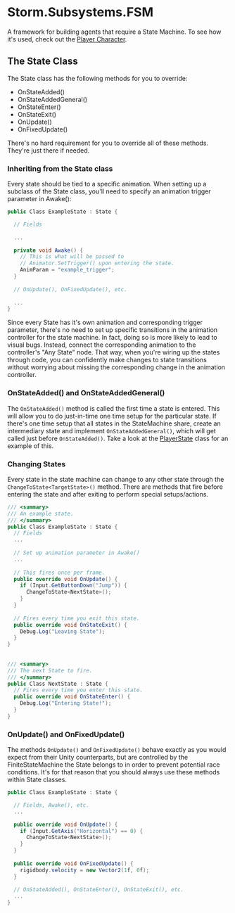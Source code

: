 # Storm.Subsystems.FSM
A framework for building agents that require a State Machine. To see how it's used, check out the [Player Character](https://github.com/hiltonjp/journey/tree/master/Assets/Production/0_Code/Storm/Characters/Player).


## The State Class
The State class has the following methods for you to override:
* OnStateAdded()
* OnStateAddedGeneral()
* OnStateEnter()
* OnStateExit()
* OnUpdate()
* OnFixedUpdate()

There's no hard requirement for you to override all of these methods. They're just there if needed.


### Inheriting from the State class
Every state should be tied to a specific animation. When setting up a subclass of the State class, you'll need to specify an animation trigger parameter in Awake():

```C#
public Class ExampleState : State {

  // Fields
  
  ...

  private void Awake() {
    // This is what will be passed to 
    // Animator.SetTrigger() upon entering the state.
    AnimParam = "example_trigger";
  }
  
  // OnUpdate(), OnFixedUpdate(), etc.
  
  ...
}
```

Since every State has it's own animation and corresponding trigger parameter, there's no need to set up specific transitions in the animation controller for the state machine. In fact, doing so is more likely to lead to visual bugs. Instead, connect the corresponding animation to the controller's "Any State" node. That way, when you're wiring up the states through code, you can confidently make changes to state transitions without worrying about missing the corresponding change in the animation controller.

### OnStateAdded() and OnStateAddedGeneral()
The `OnStateAdded()` method is called the first time a state is entered. This will allow you to do just-in-time one time setup for the particular state. If there's one time setup that all states in the StateMachine share, create an intermediary state and implement `OnStateAddedGeneral()`, which will get called just before `OnStateAdded()`. Take a look at the [PlayerState](https://github.com/hiltonjp/journey/blob/master/Assets/Production/0_Code/Storm/Characters/Player/States/PlayerState.cs) class for an example of this.


### Changing States
Every state in the state machine can change to any other state through the `ChangeToState<TargetState>()` method. There are methods that fire before entering the state and after exiting to perform special setups/actions.

```C#
/// <summary>
/// An example state.
/// </summary>
public Class ExampleState : State {
  // Fields
  ...
  
  // Set up animation parameter in Awake()
  ...
  
  // This fires once per frame.
  public override void OnUpdate() {
    if (Input.GetButtonDown("Jump")) {
      ChangeToState<NextState>();
    }
  }
  
  // Fires every time you exit this state.
  public override void OnStateExit() {
    Debug.Log("Leaving State");
  }
}
  
  
/// <summary>
/// The next State to fire.
/// </summary>
public Class NextState : State {
  // Fires every time you enter this state.
  public override void OnStateEnter() {
    Debug.Log("Entering State!");
  }
}
```

### OnUpdate() and OnFixedUpdate()
The methods `OnUpdate()` and `OnFixedUpdate()` behave exactly as you would expect from their Unity counterparts, but are controlled by the FiniteStateMachine the State belongs to in order to prevent potential race conditions. It's for that reason that you should always use these methods within State classes.

```C#
public Class ExampleState : State {

  // Fields, Awake(), etc.
  ...

  public override void OnUpdate() {
    if (Input.GetAxis("Horizontal") == 0) {
      ChangeToState<NextState>();
    }
  }
  
  public override void OnFixedUpdate() {
    rigidbody.velocity = new Vector2(1f, 0f);
  }
  
  // OnStateAdded(), OnStateEnter(), OnStateExit(), etc.
  ...
}

```
